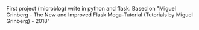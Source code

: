First project (microblog) write in python and flask.
Based on "Miguel Grinberg - The New and Improved Flask Mega-Tutorial (Tutorials
by Miguel Grinberg) - 2018"
